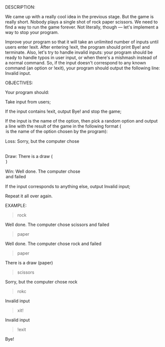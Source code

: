 DESCRIPTION:

We came up with a really cool idea in the previous stage. But the game is really short. Nobody plays a single shot of rock paper scissors. We need to find a way to run the game forever. Not literally, though — let's implement a way to stop your program.

Improve your program so that it will take an unlimited number of inputs until users enter !exit. After entering !exit, the program should print Bye! and terminate. Also, let's try to handle invalid inputs: your program should be ready to handle typos in user input, or when there's a mishmash instead of a normal command. So, if the input doesn't correspond to any known command (an option or !exit), your program should output the following line: Invalid input.


OBJECTIVES:

Your program should:

Take input from users;

If the input contains !exit, output Bye! and stop the game;

If the input is the name of the option, then pick a random option and output a line with the result of the game in the following format (<option> is the name of the option chosen by the program):

Loss: Sorry, but the computer chose <option>

Draw: There is a draw (<option>)

Win: Well done. The computer chose <option> and failed

If the input corresponds to anything else, output Invalid input;

Repeat it all over again.

EXAMPLE:

> rock

Well done. The computer chose scissors and failed

> paper

Well done. The computer chose rock and failed

> paper

There is a draw (paper)

> scissors

Sorry, but the computer chose rock

> rokc

Invalid input

> xit!

Invalid input

> !exit

Bye!
